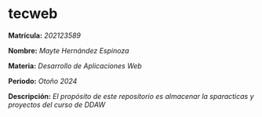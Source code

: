 # tecweb

**Matrícula:** _202123589_

**Nombre:** _Mayte Hernández Espinoza_

**Materia:** _Desarrollo de Aplicaciones Web_

**Periodo:** _Otoño 2024_

**Descripción:** _El propósito de este repositorio es almacenar la sparacticas y proyectos del curso de DDAW_
